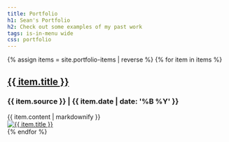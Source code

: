 ```yaml
---
title: Portfolio
h1: Sean's Portfolio
h2: Check out some examples of my past work
tags: is-in-menu wide
css: portfolio
---
```

{% assign items = site.portfolio-items | reverse %}
{% for item in items %}
<div class="pf-item" id="{{ item.id | remove: '/portfolio-items/' }}">
  <div class="pf-text">
    <h2 class="pf-item-title"><a href="{{ item.link }}" target="_blank" rel="noreferrer">{{ item.title }}</a></h2>
    <h3>{{ item.source }} | {{ item.date | date: '%B %Y' }}</h3>
    {{ item.content | markdownify }}
  </div>
  <div class="pf-img">
    <a href="{{ item.link }}" target="_blank" rel="noreferrer"><img
        src="{{ item.image }}" alt="{{ item.title }}"></a>
  </div>
</div>
{% endfor %}